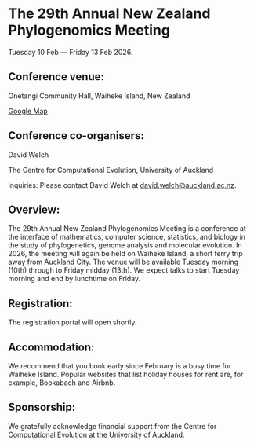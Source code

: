 # The 29th Annual New Zealand Phylogenomics Meeting

Tuesday 10 Feb — Friday 13 Feb 2026.

## Conference venue:

Onetangi Community Hall, Waiheke Island, New Zealand

[Google Map](https://maps.app.goo.gl/F98FMzZpeYsVhCXB7)

## Conference co-organisers:

David Welch

The Centre for Computational Evolution, University of Auckland

Inquiries: Please contact David Welch at david.welch@auckland.ac.nz.

## Overview:

The 29th Annual New Zealand Phylogenomics Meeting is a conference at the interface of mathematics, computer science, statistics, and biology in the study of phylogenetics, genome analysis and molecular evolution. In 2026, the meeting will again be held on Waiheke Island, a short ferry trip away from Auckland City. The venue will be available Tuesday morning (10th) through to Friday midday (13th). We expect talks to start Tuesday morning  and end by lunchtime on Friday. 

## Registration:

The registration portal will open shortly. 

## Accommodation:

We recommend that you book early since February is a busy time for Waiheke Island. Popular websites that list holiday houses for rent are, for example, Bookabach and Airbnb. 

## Sponsorship:

We gratefully acknowledge financial support from the Centre for Computational Evolution at the University of Auckland.
